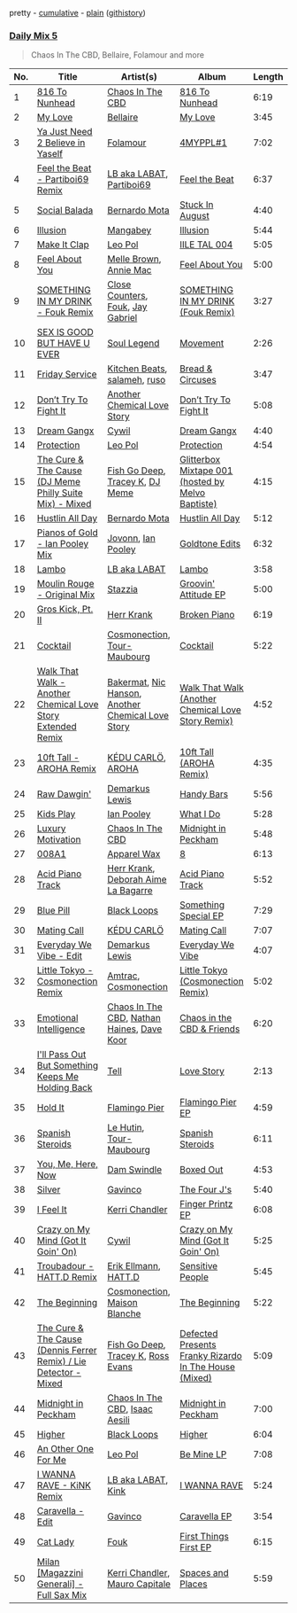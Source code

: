 pretty - [cumulative](/playlists/cumulative/Daily%20Mix%205.md) - [plain](/playlists/plain/37i9dQZF1E36TO0q54WsJv) ([githistory](https://github.githistory.xyz/vitokorn/spotify-playlist-archive/blob/master/playlists/plain/37i9dQZF1E36TO0q54WsJv))

### [Daily Mix 5](https://open.spotify.com/playlist/37i9dQZF1E36TO0q54WsJv)

> Chaos In The CBD, Bellaire, Folamour and more

| No. | Title | Artist(s) | Album | Length |
|---|---|---|---|---|
| 1 | [816 To Nunhead](https://open.spotify.com/track/1gQnv7ua7EzxApdD8UV07p) | [Chaos In The CBD](https://open.spotify.com/artist/0QOQc6jEsPX5Y45TV0hXQy) | [816 To Nunhead](https://open.spotify.com/album/1OKJNHif5s5NzcScX4ac44) | 6:19 |
| 2 | [My Love](https://open.spotify.com/track/3iinwrU7nT9i17peZ69jpD) | [Bellaire](https://open.spotify.com/artist/6yeeXqk3RxV7l5DxmlXMnw) | [My Love](https://open.spotify.com/album/7nYKayjZDLXJjMeZXQPCbP) | 3:45 |
| 3 | [Ya Just Need 2 Believe in Yaself](https://open.spotify.com/track/3u1hU4L9HLGBjcj1nQekIv) | [Folamour](https://open.spotify.com/artist/6pJY5At9SiMpAOBrw9YosS) | [4MYPPL#1](https://open.spotify.com/album/3jHf5zZ8d5MQg03YyfTa2I) | 7:02 |
| 4 | [Feel the Beat - Partiboi69 Remix](https://open.spotify.com/track/2wNEBBr52TumYRmtYH1ocC) | [LB aka LABAT](https://open.spotify.com/artist/02fHczhlgEBCCjzjsNvJAh), [Partiboi69](https://open.spotify.com/artist/0CutULGVZ24wOr1HHYoEOL) | [Feel the Beat](https://open.spotify.com/album/4izfgFschtwTedFJH5b4rO) | 6:37 |
| 5 | [Social Balada](https://open.spotify.com/track/7kqU7n3fTkGKrKAVNLjKSL) | [Bernardo Mota](https://open.spotify.com/artist/2mZVPsZy2qPDbHmMCrIpSD) | [Stuck In August](https://open.spotify.com/album/42icHwuB1DTgv7NtGMfWje) | 4:40 |
| 6 | [Illusion](https://open.spotify.com/track/2hDnhOt4pn1uEP1N4YQUT6) | [Mangabey](https://open.spotify.com/artist/0IySrk0S2gbAoxaYyPHEZD) | [Illusion](https://open.spotify.com/album/2Li9ODcatpUeJ9S3DZHWD9) | 5:44 |
| 7 | [Make It Clap](https://open.spotify.com/track/70H1GmPqtgYiU24fTRZ628) | [Leo Pol](https://open.spotify.com/artist/2PBE0KQEqT34oYjjFyI9Mz) | [IILE TAL 004](https://open.spotify.com/album/2qRbsxT5mOl6WdpZvqz86k) | 5:05 |
| 8 | [Feel About You](https://open.spotify.com/track/5QD8n9IAj2noDpLNvDfeFV) | [Melle Brown](https://open.spotify.com/artist/0sD8M4PoVLNDJ82fi6oG5e), [Annie Mac](https://open.spotify.com/artist/41DZ1or3s4tphMQnLC5RNk) | [Feel About You](https://open.spotify.com/album/4ayRWDN5iFDDREGmIQMb6d) | 5:00 |
| 9 | [SOMETHING IN MY DRINK - Fouk Remix](https://open.spotify.com/track/6Zb8UAAg4nBNrKnusYVhpC) | [Close Counters](https://open.spotify.com/artist/1b94FVTCNMq9gU78ByW6iY), [Fouk](https://open.spotify.com/artist/7CSVLVGfYClzI2061XKrWe), [Jay Gabriel](https://open.spotify.com/artist/1kszv1KhmOojnDHZ747gos) | [SOMETHING IN MY DRINK (Fouk Remix)](https://open.spotify.com/album/2ayEYO7GLGGzf0q5K2k3Nh) | 3:27 |
| 10 | [SEX IS GOOD BUT HAVE U EVER](https://open.spotify.com/track/3Q90SwsnNZDTTG0gqZxTaU) | [Soul Legend](https://open.spotify.com/artist/55KBAeJzZBcJ5AhPW5OOpy) | [Movement](https://open.spotify.com/album/612PCusXpFlpdlg3sLupIA) | 2:26 |
| 11 | [Friday Service](https://open.spotify.com/track/1r2IC0yl0n06utA3gIcIjC) | [Kitchen Beats](https://open.spotify.com/artist/3Ev7LAm7ED8RS0A0puMYM9), [salameh](https://open.spotify.com/artist/6K6cnA1qYqXCmftC2hP9zw), [ruso](https://open.spotify.com/artist/4K0sQDP80cZ2I5SvVozpiC) | [Bread & Circuses](https://open.spotify.com/album/2NstuK7ULnLLr6ZycEeggf) | 3:47 |
| 12 | [Don’t Try To Fight It](https://open.spotify.com/track/4dBYECAIldt7s92uZZMkkq) | [Another Chemical Love Story](https://open.spotify.com/artist/7Kgt7Exe4T5w9HEoy3Zeqv) | [Don’t Try To Fight It](https://open.spotify.com/album/3yXw0roM2YVm4KGutT2awu) | 5:08 |
| 13 | [Dream Gangx](https://open.spotify.com/track/22dDUlB80dzHMu0MObSKoN) | [Cywil](https://open.spotify.com/artist/4UTCPF9RGPDlFbqEbvGIWx) | [Dream Gangx](https://open.spotify.com/album/1m4C8BjURAIC2qG8P4qecA) | 4:40 |
| 14 | [Protection](https://open.spotify.com/track/1cxSMo4OGtRdld83p0FiXF) | [Leo Pol](https://open.spotify.com/artist/2PBE0KQEqT34oYjjFyI9Mz) | [Protection](https://open.spotify.com/album/08o4PxSQwwaeWhmnsKQdeD) | 4:54 |
| 15 | [The Cure & The Cause (DJ Meme Philly Suite Mix) - Mixed](https://open.spotify.com/track/18J9a2x8Kd6b961zkMbfLg) | [Fish Go Deep](https://open.spotify.com/artist/0fOlkKkWVb6gOtwUXL2i0y), [Tracey K](https://open.spotify.com/artist/2RG9WXLhvCaeGE3gFaAAZg), [DJ Meme](https://open.spotify.com/artist/4dXyuP5DZURgEyaBEas4H9) | [Glitterbox Mixtape 001 (hosted by Melvo Baptiste)](https://open.spotify.com/album/62l0unvYW2hRuhqQSJYZvR) | 4:15 |
| 16 | [Hustlin All Day](https://open.spotify.com/track/2hX8HvBOw5EKVSBGprj68y) | [Bernardo Mota](https://open.spotify.com/artist/2mZVPsZy2qPDbHmMCrIpSD) | [Hustlin All Day](https://open.spotify.com/album/0wmmDa0y5di37Id7h3x1d0) | 5:12 |
| 17 | [Pianos of Gold - Ian Pooley Mix](https://open.spotify.com/track/3RFKqSwoBcvI8PO6YwhHN4) | [Jovonn](https://open.spotify.com/artist/3sxYSXk6nwIqVweh5Lxa9V), [Ian Pooley](https://open.spotify.com/artist/1m4GViPjIy4T8Pd0Iz6hRS) | [Goldtone Edits](https://open.spotify.com/album/33RagWUwbX6bgShTn0sf1n) | 6:32 |
| 18 | [Lambo](https://open.spotify.com/track/5qifKeLMuMMBJIqZgwAZjR) | [LB aka LABAT](https://open.spotify.com/artist/02fHczhlgEBCCjzjsNvJAh) | [Lambo](https://open.spotify.com/album/3ez4x1NHilwi3D96Tj7jKV) | 3:58 |
| 19 | [Moulin Rouge - Original Mix](https://open.spotify.com/track/1INvHCixv1JsOQhXuiWKFT) | [Stazzia](https://open.spotify.com/artist/17TOgS3UEH2wza058lRCQy) | [Groovin' Attitude EP](https://open.spotify.com/album/5jviDuz9FZI7HuifpFlL9B) | 5:00 |
| 20 | [Gros Kick, Pt. II](https://open.spotify.com/track/4mEaEdyYX0HAHIcZ05GZSh) | [Herr Krank](https://open.spotify.com/artist/6867qRW4fPy1KtxyeBIKkl) | [Broken Piano](https://open.spotify.com/album/4PLceEzs3vmflTCuq5oOMb) | 6:19 |
| 21 | [Cocktail](https://open.spotify.com/track/1nPQux6mhjXMdCZYFKy0SR) | [Cosmonection](https://open.spotify.com/artist/752ZwPUx0lcLZyxgSQTL3D), [Tour-Maubourg](https://open.spotify.com/artist/7sbDfGq4RVRz6cEt5PH4Su) | [Cocktail](https://open.spotify.com/album/3OQLcZiPqfz7lugyzBJWyT) | 5:22 |
| 22 | [Walk That Walk - Another Chemical Love Story Extended Remix](https://open.spotify.com/track/7EhciHRWBX0sgGCt78VdLq) | [Bakermat](https://open.spotify.com/artist/3MyFDtqB80WZvbtCZRsekM), [Nic Hanson](https://open.spotify.com/artist/1NrFTpkB0RvbVLYl0p5Xvc), [Another Chemical Love Story](https://open.spotify.com/artist/7Kgt7Exe4T5w9HEoy3Zeqv) | [Walk That Walk (Another Chemical Love Story Remix)](https://open.spotify.com/album/39PGjukwWaNciIH4H4BdsW) | 4:52 |
| 23 | [10ft Tall - AROHA Remix](https://open.spotify.com/track/06B1WjCItCP6MvEwFKVbAs) | [KÉDU CARLÖ](https://open.spotify.com/artist/5FdNimxRznD7ZK6LR5VTJC), [AROHA](https://open.spotify.com/artist/64wDMxrfNSdTPeu0NM54fc) | [10ft Tall (AROHA Remix)](https://open.spotify.com/album/6mse6Qrt2BWbfwHggQ7m1g) | 4:35 |
| 24 | [Raw Dawgin'](https://open.spotify.com/track/5gcXYIc08GoFkwhrI07GAT) | [Demarkus Lewis](https://open.spotify.com/artist/68fzfWiT3Mlyy93zT2mnyl) | [Handy Bars](https://open.spotify.com/album/3hQZf0SWhZwtbVYD0NS1GM) | 5:56 |
| 25 | [Kids Play](https://open.spotify.com/track/1HNbxGWGdb288EA4PXrhRK) | [Ian Pooley](https://open.spotify.com/artist/1m4GViPjIy4T8Pd0Iz6hRS) | [What I Do](https://open.spotify.com/album/2Gyf7JlvxizAN2iCej9yOv) | 5:28 |
| 26 | [Luxury Motivation](https://open.spotify.com/track/2zqsYJu2JTsJQESPkqwvnw) | [Chaos In The CBD](https://open.spotify.com/artist/0QOQc6jEsPX5Y45TV0hXQy) | [Midnight in Peckham](https://open.spotify.com/album/1FkRaulfd1pFzkwzB61vgE) | 5:48 |
| 27 | [008A1](https://open.spotify.com/track/4MCM6iff0STPETNF1K8as0) | [Apparel Wax](https://open.spotify.com/artist/2nlNttZvT9FlaPBIP1H4Io) | [8](https://open.spotify.com/album/0VjEHFit3Jh83caJw3gvw0) | 6:13 |
| 28 | [Acid Piano Track](https://open.spotify.com/track/62WqX503wDjjBiTJnqq5Yn) | [Herr Krank](https://open.spotify.com/artist/6867qRW4fPy1KtxyeBIKkl), [Deborah Aime La Bagarre](https://open.spotify.com/artist/6jZ18ATjOFUAgDXX3H9x5w) | [Acid Piano Track](https://open.spotify.com/album/1hFEHhae7VuKxzSxx1WTLe) | 5:52 |
| 29 | [Blue Pill](https://open.spotify.com/track/4mV4rteFydd3AOUYZ7ErI9) | [Black Loops](https://open.spotify.com/artist/6AwGe2F49hD3ANXvmOwqQB) | [Something Special EP](https://open.spotify.com/album/6v15Rb3ZecU9sUOJlfkhLj) | 7:29 |
| 30 | [Mating Call](https://open.spotify.com/track/3tYrpLPS0oIfcnE81psHQW) | [KÉDU CARLÖ](https://open.spotify.com/artist/5FdNimxRznD7ZK6LR5VTJC) | [Mating Call](https://open.spotify.com/album/5obiSzmHACCzK2csF22v86) | 7:07 |
| 31 | [Everyday We Vibe - Edit](https://open.spotify.com/track/21vuoexN5Axcrsp1AjgBwF) | [Demarkus Lewis](https://open.spotify.com/artist/68fzfWiT3Mlyy93zT2mnyl) | [Everyday We Vibe](https://open.spotify.com/album/7FTdFjZmm10skd9yo8KYt7) | 4:07 |
| 32 | [Little Tokyo - Cosmonection Remix](https://open.spotify.com/track/3jSxsPKF6isTIw5vjwRvDk) | [Amtrac](https://open.spotify.com/artist/3ifxHfYz2pqHku0bwx8H5J), [Cosmonection](https://open.spotify.com/artist/752ZwPUx0lcLZyxgSQTL3D) | [Little Tokyo (Cosmonection Remix)](https://open.spotify.com/album/2MaqGCPkmztarlVRG7Azhw) | 5:02 |
| 33 | [Emotional Intelligence](https://open.spotify.com/track/3yMYs3jJdAPxMgqb0CYZUG) | [Chaos In The CBD](https://open.spotify.com/artist/0QOQc6jEsPX5Y45TV0hXQy), [Nathan Haines](https://open.spotify.com/artist/0nswuaAPTwnY9EBFPExHYy), [Dave Koor](https://open.spotify.com/artist/7bWbTT6EfOWbzRmBCSGUhq) | [Chaos in the CBD & Friends](https://open.spotify.com/album/52gDijfKDkvRQiqtSmWiq8) | 6:20 |
| 34 | [I'll Pass Out But Something Keeps Me Holding Back](https://open.spotify.com/track/5318DSkFUHONbJyBn6Lgoo) | [Tell](https://open.spotify.com/artist/2GTGi2RC8sajDRwBXKpWYg) | [Love Story](https://open.spotify.com/album/3zzKJEW4oG6lYMVwzBTkgL) | 2:13 |
| 35 | [Hold It](https://open.spotify.com/track/5HvvtdMDGrUWgG1M9qFUQh) | [Flamingo Pier](https://open.spotify.com/artist/0gWNgpI1v73a7BEbi39wt8) | [Flamingo Pier EP](https://open.spotify.com/album/3XFNaqB7VjikLQ2to2eF41) | 4:59 |
| 36 | [Spanish Steroids](https://open.spotify.com/track/4RwzGoLeOErK6f4W0d9nzO) | [Le Hutin](https://open.spotify.com/artist/3mO2VqpK4XlqvRGfTbg2k8), [Tour-Maubourg](https://open.spotify.com/artist/7sbDfGq4RVRz6cEt5PH4Su) | [Spanish Steroids](https://open.spotify.com/album/2c5f2MHRXHZVhIf9ayKlbv) | 6:11 |
| 37 | [You, Me, Here, Now](https://open.spotify.com/track/4AcyEIgiULIV9XrSc0NhTy) | [Dam Swindle](https://open.spotify.com/artist/6hJtgCB3L5cnJSND7sp6GU) | [Boxed Out](https://open.spotify.com/album/3Y8Ma8qqcLBMWoZg8b1DBA) | 4:53 |
| 38 | [Silver](https://open.spotify.com/track/7g8NvPQSXYY8DLujyvBMMc) | [Gavinco](https://open.spotify.com/artist/7dUeQwfHuOEQGH5PbksGf6) | [The Four J's](https://open.spotify.com/album/077dvSMhyXuOliA0DieAWV) | 5:40 |
| 39 | [I Feel It](https://open.spotify.com/track/5ZSUniBOPgjWnqlDnduHQQ) | [Kerri Chandler](https://open.spotify.com/artist/7nqpEU6DCHkNtK1bYsyS3W) | [Finger Printz EP](https://open.spotify.com/album/0SrrN5sovcMtQTgok9HWQH) | 6:08 |
| 40 | [Crazy on My Mind (Got It Goin' On)](https://open.spotify.com/track/6OG3OofP8hGJiWcmqQMNYr) | [Cywil](https://open.spotify.com/artist/4UTCPF9RGPDlFbqEbvGIWx) | [Crazy on My Mind (Got It Goin' On)](https://open.spotify.com/album/38CVmydSMjQiFUhd3QmmBV) | 5:25 |
| 41 | [Troubadour - HATT.D Remix](https://open.spotify.com/track/3EVQ8UcFKRf9M3SHRtRIcC) | [Erik Ellmann](https://open.spotify.com/artist/00X51QLtLhAPByQdOXsT9s), [HATT.D](https://open.spotify.com/artist/3dYwxV82Pm2RMtmMPTcFuZ) | [Sensitive People](https://open.spotify.com/album/1m8CNgwbEokMBLyDn3GL2Z) | 5:45 |
| 42 | [The Beginning](https://open.spotify.com/track/6RfeK1EMZq8Y2IRsrYlYYX) | [Cosmonection](https://open.spotify.com/artist/752ZwPUx0lcLZyxgSQTL3D), [Maison Blanche](https://open.spotify.com/artist/24GvyR358Fi1ZedbgHH8ge) | [The Beginning](https://open.spotify.com/album/49FiT7MMSKItsrDRX64l4W) | 5:22 |
| 43 | [The Cure & The Cause (Dennis Ferrer Remix) / Lie Detector - Mixed](https://open.spotify.com/track/2vo4GuhAwRrr6CYKZN0Lz7) | [Fish Go Deep](https://open.spotify.com/artist/0fOlkKkWVb6gOtwUXL2i0y), [Tracey K](https://open.spotify.com/artist/2RG9WXLhvCaeGE3gFaAAZg), [Ross Evans](https://open.spotify.com/artist/2BrHRNyq2sr6z7NYOlqf61) | [Defected Presents Franky Rizardo In The House (Mixed)](https://open.spotify.com/album/2P9TuFhuET8q8MNmWAdT2g) | 5:09 |
| 44 | [Midnight in Peckham](https://open.spotify.com/track/1CzfZY7lXaysy84x3a2jix) | [Chaos In The CBD](https://open.spotify.com/artist/0QOQc6jEsPX5Y45TV0hXQy), [Isaac Aesili](https://open.spotify.com/artist/3zEfsUok55Gll9L0YN2YOE) | [Midnight in Peckham](https://open.spotify.com/album/1FkRaulfd1pFzkwzB61vgE) | 7:00 |
| 45 | [Higher](https://open.spotify.com/track/00TEZxhsnkVM7LNplvQLv0) | [Black Loops](https://open.spotify.com/artist/6AwGe2F49hD3ANXvmOwqQB) | [Higher](https://open.spotify.com/album/6qxn9E78nsNYSwBSQFu1Ok) | 6:04 |
| 46 | [An Other One For Me](https://open.spotify.com/track/4LWiFuehm2uY3GK8q8sduT) | [Leo Pol](https://open.spotify.com/artist/2PBE0KQEqT34oYjjFyI9Mz) | [Be Mine LP](https://open.spotify.com/album/4iJzbjMFVcfN3mgcdB1jWQ) | 7:08 |
| 47 | [I WANNA RAVE - KiNK Remix](https://open.spotify.com/track/68nQrpbLSRDXKbJ1gbNA08) | [LB aka LABAT](https://open.spotify.com/artist/02fHczhlgEBCCjzjsNvJAh), [Kink](https://open.spotify.com/artist/6yCdWsTDt4Dmb5GMZd5QLb) | [I WANNA RAVE](https://open.spotify.com/album/4FL6OOuqZdgO1kLnQilj81) | 5:24 |
| 48 | [Caravella - Edit](https://open.spotify.com/track/1TBavLg9YG4aAAzeBsWcp8) | [Gavinco](https://open.spotify.com/artist/7dUeQwfHuOEQGH5PbksGf6) | [Caravella EP](https://open.spotify.com/album/63MIcbPnjddJldEfsKV5Uv) | 3:54 |
| 49 | [Cat Lady](https://open.spotify.com/track/5L0Y8BQkJnYT3ROqjkY4HF) | [Fouk](https://open.spotify.com/artist/7CSVLVGfYClzI2061XKrWe) | [First Things First EP](https://open.spotify.com/album/5l3wasqSKrKV01QhQ7mCVJ) | 6:15 |
| 50 | [Milan [Magazzini Generali] - Full Sax Mix](https://open.spotify.com/track/3sKXJ4LQ3UzecvBdtuWol9) | [Kerri Chandler](https://open.spotify.com/artist/7nqpEU6DCHkNtK1bYsyS3W), [Mauro Capitale](https://open.spotify.com/artist/7n0JKnLWFw5nlpJNwdL1Hc) | [Spaces and Places](https://open.spotify.com/album/4Q4G4hrAms9J3mYmofZlrT) | 5:59 |